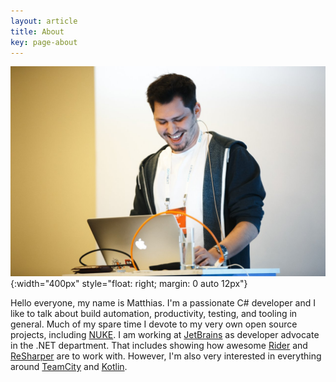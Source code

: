```yaml
---
layout: article
title: About
key: page-about
---
```


![Me speaking at DotNext Moscow 2017](/assets/images/me-5.jpg){:width="400px" style="float: right; margin: 0 auto 12px"}

Hello everyone, my name is Matthias. I'm a passionate C# developer and I like to talk about build automation, productivity, testing, and tooling in general. Much of my spare time I devote to my very own open source projects, including [NUKE](https://nuke.build). I am working at [JetBrains](https://www.jetbrains.com/) as developer advocate in the .NET department. That includes showing how awesome [Rider](https://www.jetbrains.com/rider/) and [ReSharper](https://www.jetbrains.com/resharper/) are to work with. However, I'm also very interested in everything around [TeamCity](https://www.jetbrains.com/teamcity/) and [Kotlin](https://kotlinlang.org/).